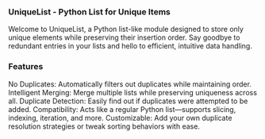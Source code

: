 ### UniqueList - Python List for Unique Items
Welcome to UniqueList, a Python list-like module designed to store only unique elements while preserving their insertion order. Say goodbye to redundant entries in your lists and hello to efficient, intuitive data handling.

### Features
No Duplicates: Automatically filters out duplicates while maintaining order.
Intelligent Merging: Merge multiple lists while preserving uniqueness across all.
Duplicate Detection: Easily find out if duplicates were attempted to be added.
Compatibility: Acts like a regular Python list—supports slicing, indexing, iteration, and more.
Customizable: Add your own duplicate resolution strategies or tweak sorting behaviors with ease.

